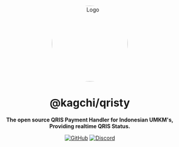 <div align="center">

<img src="https://i.kagchi.my.id/nezuko.png" alt="Logo" width="200px" height="200px" style="border-radius:50%"/>

# @kagchi/qristy

**The open source QRIS Payment Handler for Indonesian UMKM's, Providing realtime QRIS Status.**

[![GitHub](https://img.shields.io/github/license/kagchi/qristy)](https://github.com/nezuchan/qristy/blob/main/LICENSE)
[![Discord](https://discordapp.com/api/guilds/785715968608567297/embed.png)](https://nezu.my.id)

</div>
